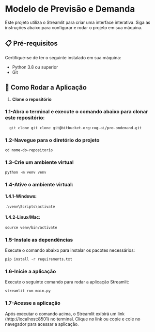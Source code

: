 # Modelo de Previsão e Demanda

Este projeto utiliza o Streamlit para criar uma interface interativa. Siga as instruções abaixo para configurar e rodar o projeto em sua máquina.

## 📋 Pré-requisitos

Certifique-se de ter o seguinte instalado em sua máquina:

- Python 3.8 ou superior
- Git

## 🚀 Como Rodar a Aplicação

1. **Clone o repositório**

### 1.1-Abra o terminal e execute o comando abaixo para clonar este repositório:
 ```
   git clone git clone git@bitbucket.org:cog-ai/pro-ondemand.git
```
### 1.2-Navegue para o diretório do projeto
   ```
cd nome-do-repositorio
   ```
### 1.3-Crie um ambiente virtual

```
python -m venv venv
```
### 1.4-Ative o ambiente virtual:

#### 1.4.1-Windows:
```
.\venv\Scripts\activate
```
#### 1.4.2-Linux/Mac:
```
source venv/bin/activate
```
### 1.5-Instale as dependências
Execute o comando abaixo para instalar os pacotes necessários:
```
pip install -r requirements.txt
```
### 1.6-Inicie a aplicação
Execute o seguinte comando para rodar a aplicação Streamlit:

```
streamlit run main.py
```
### 1.7-Acesse a aplicação
Após executar o comando acima, o Streamlit exibirá um link (http://localhost:8501) no terminal. Clique no link ou copie e cole no navegador para acessar a aplicação.

